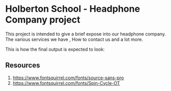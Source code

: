 # Holberton School - Headphone Company project

This project is intended to give a brief expose into our headphone company. The various services we have , How to contact us and a lot more.

This is how the final output is expected to look:



## Resources
1. https://www.fontsquirrel.com/fonts/source-sans-pro
2. https://www.fontsquirrel.com/fonts/Spin-Cycle-OT